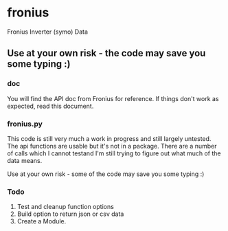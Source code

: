 # fronius
Fronius Inverter (symo) Data 

## Use at your own risk - the code may save you some typing :)

### doc

You will find the API doc from Fronius for reference. If things don't work as expected, read this document.

### fronius.py 

This code is still very much a work in progress and still largely untested.
The api functions are usable but it's not in a package.
There are a number of calls which I cannot testand I'm still trying to figure out what much of the data means.

Use at your own risk - some of the code may save you some typing :)

### Todo
1. Test and cleanup function options
2. Build option to return json or csv data
3. Create a Module.

